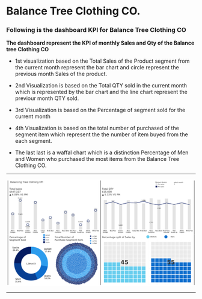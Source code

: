 #  Balance Tree Clothing CO.
### Following is the dashboard KPI for Balance Tree Clothing CO 

**The dashboard represent the KPI of monthly Sales and Qty of the Balance tree Clothing CO**

* 1st visualization based on the Total Sales of the Product segment from the current month represent the bar chart and circle represent the previous month Sales of the product.

* 2nd Visualization is based on the Total QTY sold in the current month which is represented by the bar chart and the line chart represent the previour month QTY sold.

* 3rd Visualization is based on the Percentage of segment sold for the current month 

* 4th Visualization is based on the total number of purchased of the segment item which represent the the number of item buyed from the each segment.

* The last last is a waffal chart which is a distinction Percentage of Men and Women who purchased the most items from the Balance Tree Clothing CO.

****

![alt text](<balancing treeclothing co .png>)

****